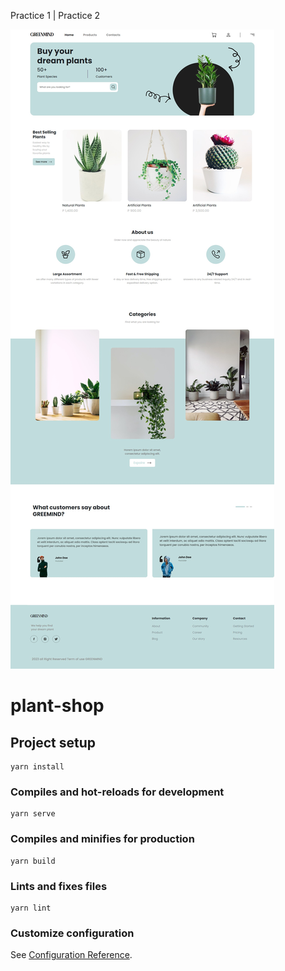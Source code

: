 Practice 1 | Practice 2

![image](https://github.com/hyper-devcat/frontend-crash-course/blob/main/assignment%200/src/assets/img/final.jpg)

# plant-shop

## Project setup

```
yarn install
```

### Compiles and hot-reloads for development

```
yarn serve
```

### Compiles and minifies for production

```
yarn build
```

### Lints and fixes files

```
yarn lint
```

### Customize configuration

See [Configuration Reference](https://cli.vuejs.org/config/).
